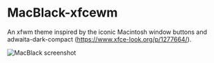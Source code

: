 # MacBlack-xfcewm
An xfwm theme inspired by the iconic Macintosh window buttons and adwaita-dark-compact (https://www.xfce-look.org/p/1277664/).

![MacBlack screenshot](https://github.com/rogierreerink/MacBlack-xfcewm/blob/master/extra/screenshot.png)

